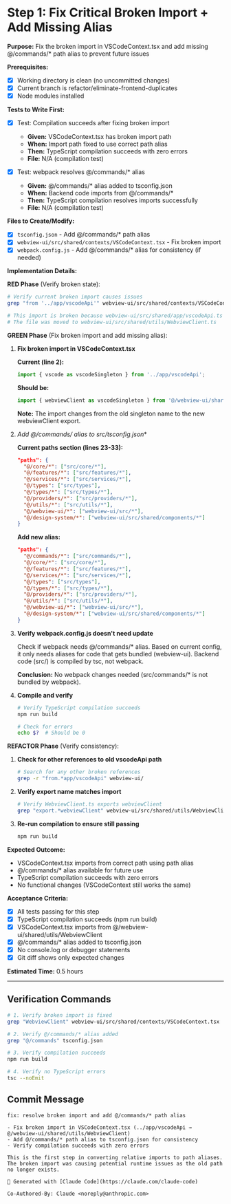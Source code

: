 # Step 1: Fix Critical Broken Import + Add Missing Alias

**Purpose:** Fix the broken import in VSCodeContext.tsx and add missing @/commands/* path alias to prevent future issues

**Prerequisites:**
- [x] Working directory is clean (no uncommitted changes)
- [x] Current branch is refactor/eliminate-frontend-duplicates
- [x] Node modules installed

**Tests to Write First:**

- [x] Test: Compilation succeeds after fixing broken import
  - **Given:** VSCodeContext.tsx has broken import path
  - **When:** Import path fixed to use correct path alias
  - **Then:** TypeScript compilation succeeds with zero errors
  - **File:** N/A (compilation test)

- [x] Test: webpack resolves @/commands/* alias
  - **Given:** @/commands/* alias added to tsconfig.json
  - **When:** Backend code imports from @/commands/*
  - **Then:** TypeScript compilation resolves imports successfully
  - **File:** N/A (compilation test)

**Files to Create/Modify:**

- [x] `tsconfig.json` - Add @/commands/* path alias
- [x] `webview-ui/src/shared/contexts/VSCodeContext.tsx` - Fix broken import
- [x] `webpack.config.js` - Add @/commands/* alias for consistency (if needed)

**Implementation Details:**

**RED Phase** (Verify broken state):

```bash
# Verify current broken import causes issues
grep "from '../app/vscodeApi'" webview-ui/src/shared/contexts/VSCodeContext.tsx

# This import is broken because webview-ui/src/shared/app/vscodeApi.ts no longer exists
# The file was moved to webview-ui/src/shared/utils/WebviewClient.ts
```

**GREEN Phase** (Fix broken import and add missing alias):

1. **Fix broken import in VSCodeContext.tsx**

   **Current (line 2):**
   ```typescript
   import { vscode as vscodeSingleton } from '../app/vscodeApi';
   ```

   **Should be:**
   ```typescript
   import { webviewClient as vscodeSingleton } from '@/webview-ui/shared/utils/WebviewClient';
   ```

   **Note:** The import changes from the old singleton name to the new webviewClient export.

2. **Add @/commands/* alias to src/tsconfig.json**

   **Current paths section (lines 23-33):**
   ```json
   "paths": {
     "@/core/*": ["src/core/*"],
     "@/features/*": ["src/features/*"],
     "@/services/*": ["src/services/*"],
     "@/types": ["src/types"],
     "@/types/*": ["src/types/*"],
     "@/providers/*": ["src/providers/*"],
     "@/utils/*": ["src/utils/*"],
     "@/webview-ui/*": ["webview-ui/src/*"],
     "@/design-system/*": ["webview-ui/src/shared/components/*"]
   }
   ```

   **Add new alias:**
   ```json
   "paths": {
     "@/commands/*": ["src/commands/*"],
     "@/core/*": ["src/core/*"],
     "@/features/*": ["src/features/*"],
     "@/services/*": ["src/services/*"],
     "@/types": ["src/types"],
     "@/types/*": ["src/types/*"],
     "@/providers/*": ["src/providers/*"],
     "@/utils/*": ["src/utils/*"],
     "@/webview-ui/*": ["webview-ui/src/*"],
     "@/design-system/*": ["webview-ui/src/shared/components/*"]
   }
   ```

3. **Verify webpack.config.js doesn't need update**

   Check if webpack needs @/commands/* alias. Based on current config, it only needs aliases for code that gets bundled (webview-ui). Backend code (src/) is compiled by tsc, not webpack.

   **Conclusion:** No webpack changes needed (src/commands/* is not bundled by webpack).

4. **Compile and verify**

   ```bash
   # Verify TypeScript compilation succeeds
   npm run build

   # Check for errors
   echo $?  # Should be 0
   ```

**REFACTOR Phase** (Verify consistency):

1. **Check for other references to old vscodeApi path**
   ```bash
   # Search for any other broken references
   grep -r "from.*app/vscodeApi" webview-ui/
   ```

2. **Verify export name matches import**
   ```bash
   # Verify WebviewClient.ts exports webviewClient
   grep "export.*webviewClient" webview-ui/src/shared/utils/WebviewClient.ts
   ```

3. **Re-run compilation to ensure still passing**
   ```bash
   npm run build
   ```

**Expected Outcome:**

- VSCodeContext.tsx imports from correct path using path alias
- @/commands/* alias available for future use
- TypeScript compilation succeeds with zero errors
- No functional changes (VSCodeContext still works the same)

**Acceptance Criteria:**

- [x] All tests passing for this step
- [x] TypeScript compilation succeeds (npm run build)
- [x] VSCodeContext.tsx imports from @/webview-ui/shared/utils/WebviewClient
- [x] @/commands/* alias added to tsconfig.json
- [x] No console.log or debugger statements
- [x] Git diff shows only expected changes

**Estimated Time:** 0.5 hours

---

## Verification Commands

```bash
# 1. Verify broken import is fixed
grep "WebviewClient" webview-ui/src/shared/contexts/VSCodeContext.tsx

# 2. Verify @/commands/* alias added
grep "@/commands" tsconfig.json

# 3. Verify compilation succeeds
npm run build

# 4. Verify no TypeScript errors
tsc --noEmit
```

## Commit Message

```
fix: resolve broken import and add @/commands/* path alias

- Fix broken import in VSCodeContext.tsx (../app/vscodeApi → @/webview-ui/shared/utils/WebviewClient)
- Add @/commands/* path alias to tsconfig.json for consistency
- Verify compilation succeeds with zero errors

This is the first step in converting relative imports to path aliases.
The broken import was causing potential runtime issues as the old path no longer exists.

🤖 Generated with [Claude Code](https://claude.com/claude-code)

Co-Authored-By: Claude <noreply@anthropic.com>
```
